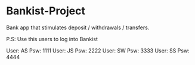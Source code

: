 # Bankist-Project
Bank app that stimulates deposit / withdrawals / transfers.

P.S: Use this users to log into Bankist

User: AS Psw: 1111
User: JS Psw: 2222
User: SW Psw: 3333
User: SS Psw: 4444
